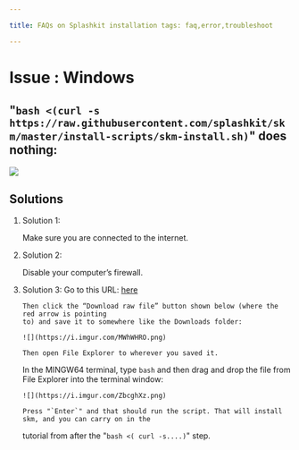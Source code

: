 ```yaml
---

title: FAQs on Splashkit installation tags: faq,error,troubleshoot

---
```


<h1> Issue : Windows </h1>

## "`bash <(curl -s https://raw.githubusercontent.com/splashkit/skm/master/install-scripts/skm-install.sh)`" does nothing:

![](https://i.imgur.com/c6ejBFS.png?1)

## Solutions

1.  Solution 1:

    Make sure you are connected to the internet.

1.  Solution 2:

    Disable your computer’s firewall.

1.  Solution 3: Go to this URL:
    [here](https://github.com/splashkit/skm/blob/master/install-scripts/skm-install.sh)

        Then click the “Download raw file” button shown below (where the red arrow is pointing
        to) and save it to somewhere like the Downloads folder:

        ![](https://i.imgur.com/MWhWHRO.png)

        Then open File Explorer to wherever you saved it.

    In the MINGW64 terminal, type `bash` and then drag and drop the file from File Explorer into the
    terminal window:

        ![](https://i.imgur.com/ZbcghXz.png)

        Press "`Enter`" and that should run the script. That will install skm, and you can carry on in the

    tutorial from after the "`bash <( curl -s....)`" step.
